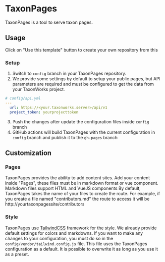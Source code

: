 # TaxonPages
TaxonPages is a tool to serve taxon pages.

## Usage

Click on "Use this template" button to create your own repository from this

### Setup

1. Switch to `config` branch in your TaxonPages repository.
2. We provide some settings by default to setup your public pages, but API parameters are required and must be configured to get the data from your TaxonWorks project.

```yaml
# config/api.yml
---
  url: https://<your.taxonworks.server>/api/v1
  project_token: yourprojecttoken
```
3. Push the changes after update the configuration files inside `config` branch
4. GitHub actions will build TaxonPages with the current configuration in `config` branch and publish it to the `gh-pages` branch

## Customization

### Pages

TaxonPages provides the ability to add content sites. Add your content inside "Pages", these files must be in markdown format or vue component. Markdown files support HTML and VueJS components
By default, TaxonPages takes the name of your files to create the route.
For example, if you create a file named "contributors.md" the route to access it will be http://yourtaxonpagessite/contributors


### Style

TaxonPages use [TailwindCSS](https://tailwindcss.com/docs/configuration) framework for the style. We already provide default settings for colors and markdowns. If you want to make any changes to your configuration, you must do so in the `config/vendor/tailwind.config.js` file. This file uses the TaxonPages configuration as a default. It is possible to overwrite it as long as you use it as a preset.